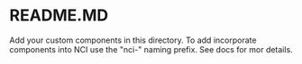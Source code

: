 # README.MD

Add your custom components in this directory. To add incorporate components into NCI use the "nci-" naming prefix. See docs for mor details.
